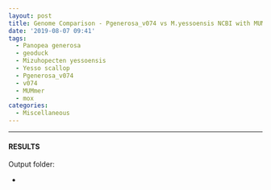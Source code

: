 ```yaml
---
layout: post
title: Genome Comparison - Pgenerosa_v074 vs M.yessoensis NCBI with MUMmer on Mox
date: '2019-08-07 09:41'
tags: 
  - Panopea generosa
  - geoduck
  - Mizuhopecten yessoensis
  - Yesso scallop
  - Pgenerosa_v074
  - v074
  - MUMmer
  - mox
categories: 
  - Miscellaneous
---
```




---

#### RESULTS

Output folder:

- []()

